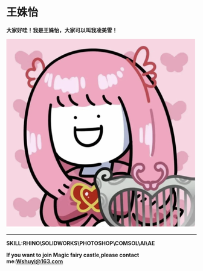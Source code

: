 # 王姝怡
**大家好哇！我是王姝怡，大家可以叫我凌美雪！**
<div>
  <img src="https://github.com/erkoww/YSD_img/blob/main/img/WSY.png?raw=true" width = "500"/>
</div>

***
**SKILL:RHINO\SOLIDWORKS\PHOTOSHOP\COMSOL\AI\AE**

**If you want to join Magic fairy castle,please contact me:Wshuyi@163.com**